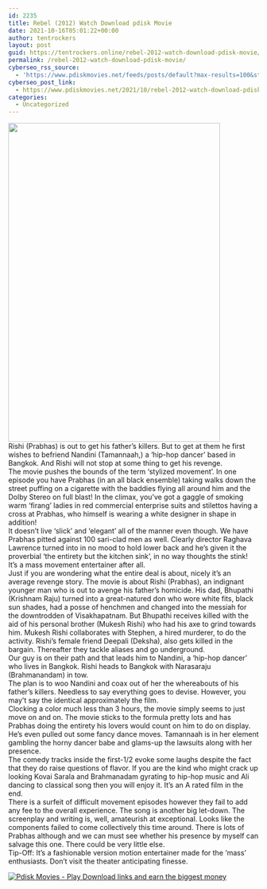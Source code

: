 ```yaml
---
id: 2235
title: Rebel (2012) Watch Download pdisk Movie
date: 2021-10-16T05:01:22+00:00
author: tentrockers
layout: post
guid: https://tentrockers.online/rebel-2012-watch-download-pdisk-movie/
permalink: /rebel-2012-watch-download-pdisk-movie/
cyberseo_rss_source:
  - 'https://www.pdiskmovies.net/feeds/posts/default?max-results=100&start-index=1'
cyberseo_post_link:
  - https://www.pdiskmovies.net/2021/10/rebel-2012-watch-download-pdisk-movie.html
categories:
  - Uncategorized
---
```

<div class="separator">
  <a href="https://blogger.googleusercontent.com/img/a/AVvXsEgFTK9J-naOG6rJOZiKmRvWvMUOr5mT2X6pjY27eC9Q4p6qf8sxXYMNcY5lSukOq02cW4CYbR8Ynk8MOWluc69q5pfa7ZY5iMRTr9BmQUOjX8VkGwaC-eSu_iZC-dwtYoMcZJXGjB49kXM7ZS0tMuVDKYfAJqMFixXWaZaOihz6T7XlhJwT_3aXKAWt=s750" imageanchor="1"><img loading="lazy" border="0" data-original-height="750" data-original-width="500" height="640" src="https://blogger.googleusercontent.com/img/a/AVvXsEgFTK9J-naOG6rJOZiKmRvWvMUOr5mT2X6pjY27eC9Q4p6qf8sxXYMNcY5lSukOq02cW4CYbR8Ynk8MOWluc69q5pfa7ZY5iMRTr9BmQUOjX8VkGwaC-eSu_iZC-dwtYoMcZJXGjB49kXM7ZS0tMuVDKYfAJqMFixXWaZaOihz6T7XlhJwT_3aXKAWt=w426-h640" width="426" /></a>
</div>

<div>
  <span>Rishi (Prabhas) is out to get his father’s killers. But to get at them he first wishes to befriend Nandini (Tamannaah,) a ‘hip-hop dancer’ based in Bangkok. And Rishi will not stop at some thing to get his revenge.</span>
</div>

<div>
  <span>The movie pushes the bounds of the term ‘stylized movement’. In one episode you have Prabhas (in an all black ensemble) taking walks down the street puffing on a cigarette with the baddies flying all around him and the Dolby Stereo on full blast! In the climax, you&#8217;ve got a gaggle of smoking warm ‘firang’ ladies in red commercial enterprise suits and stilettos having a cross at Prabhas, who himself is wearing a white designer in shape in addition!</span>
</div>

<div>
  <span>It doesn’t live ‘slick’ and ‘elegant’ all of the manner even though. We have Prabhas pitted against 100 sari-clad men as well. Clearly director Raghava Lawrence turned into in no mood to hold lower back and he’s given it the proverbial ‘the entirety but the kitchen sink’, in no way thoughts the stink! It’s a mass movement entertainer after all.</span>
</div>

<div>
  <span>Just if you are wondering what the entire deal is about, nicely it’s an average revenge story. The movie is about Rishi (Prabhas), an indignant younger man who is out to avenge his father’s homicide. His dad, Bhupathi (Krishnam Raju) turned into a great-natured don who wore white fits, black sun shades, had a posse of henchmen and changed into the messiah for the downtrodden of Visakhapatnam. But Bhupathi receives killed with the aid of his personal brother (Mukesh Rishi) who had his axe to grind towards him. Mukesh Rishi collaborates with Stephen, a hired murderer, to do the activity. Rishi’s female friend Deepali (Deksha), also gets killed in the bargain. Thereafter they tackle aliases and go underground.</span>
</div>

<div>
  <span>Our guy is on their path and that leads him to Nandini, a ‘hip-hop dancer’ who lives in Bangkok. Rishi heads to Bangkok with Narasaraju (Brahmanandam) in tow.&nbsp;</span>
</div>

<div>
  <span>The plan is to woo Nandini and coax out of her the whereabouts of his father’s killers. Needless to say everything goes to devise. However, you may’t say the identical approximately the film.</span>
</div>

<div>
  <span>Clocking a color much less than 3 hours, the movie simply seems to just move on and on. The movie sticks to the formula pretty lots and has Prabhas doing the entirety his lovers would count on him to do on display. He’s even pulled out some fancy dance moves. Tamannaah is in her element gambling the horny dancer babe and glams-up the lawsuits along with her presence.</span>
</div>

<div>
  <span>The comedy tracks inside the first-1/2 evoke some laughs despite the fact that they do raise questions of flavor. If you are the kind who might crack up looking Kovai Sarala and Brahmanadam gyrating to hip-hop music and Ali dancing to classical song then you will enjoy it. It’s an A rated film in the end.</span>
</div>

<div>
  <span>There is a surfeit of difficult movement episodes however they fail to add any fee to the overall experience. The song is another big let-down. The screenplay and writing is, well, amateurish at exceptional. Looks like the components failed to come collectively this time around. There is lots of Prabhas although and we can must see whether his presence by myself can salvage this one. There could be very little else.</span>
</div>

<div>
  <span>Tip-Off: It’s a fashionable version motion entertainer made for the ‘mass’ enthusiasts. Don’t visit the theater anticipating finesse.</span>
</div>

[![](https://1.bp.blogspot.com/-a93bp85aB6g/YUXjACCiX3I/AAAAAAAAbQE/GHmPI7h0af0tqn6tYzd0cdrDv9Hu9LUSACLcBGAsYHQ/s16000/Play_it_New-removebg-preview.png "Pdisk Movies - Play Download links and earn the biggest money")](https://pdisklink.com/1/bnYybWtsMDA1Ymdu?dn=1)